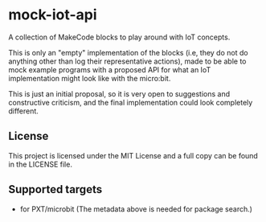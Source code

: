 # mock-iot-api

A collection of MakeCode blocks to play around with IoT concepts.

This is only an "empty" implementation of the blocks (i.e, they do not do anything other than log their representative actions), made to be able to mock example programs with a proposed API for what an IoT implementation might look like with the micro:bit.

This is just an initial proposal, so it is very open to suggestions and constructive criticism, and the final implementation could look completely different. 

## License

This project is licensed under the MIT License and a full copy can be found in the LICENSE file.

## Supported targets

* for PXT/microbit
(The metadata above is needed for package search.)

